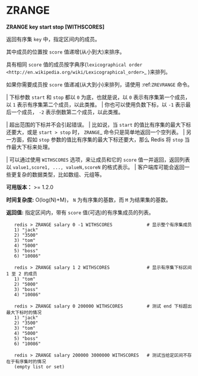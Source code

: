 # ZRANGE


**ZRANGE key start stop [WITHSCORES]**

返回有序集 ``key`` 中，指定区间内的成员。

其中成员的位置按 ``score`` 值递增(从小到大)来排序。

具有相同 ``score`` 值的成员按字典序(`lexicographical order <http://en.wikipedia.org/wiki/Lexicographical_order>`_ )来排列。

如果你需要成员按 ``score`` 值递减(从大到小)来排列，请使用 :ref:`ZREVRANGE` 命令。

| 下标参数 ``start`` 和 ``stop`` 都以 ``0`` 为底，也就是说，以 ``0`` 表示有序集第一个成员，以 ``1`` 表示有序集第二个成员，以此类推。
| 你也可以使用负数下标，以 ``-1`` 表示最后一个成员， ``-2`` 表示倒数第二个成员，以此类推。

| 超出范围的下标并不会引起错误。
| 比如说，当 ``start`` 的值比有序集的最大下标还要大，或是 ``start > stop`` 时， `ZRANGE`_ 命令只是简单地返回一个空列表。
| 另一方面，假如 ``stop`` 参数的值比有序集的最大下标还要大，那么 Redis 将 ``stop`` 当作最大下标来处理。

| 可以通过使用 ``WITHSCORES`` 选项，来让成员和它的 ``score`` 值一并返回，返回列表以 ``value1,score1, ..., valueN,scoreN`` 的格式表示。
| 客户端库可能会返回一些更复杂的数据类型，比如数组、元组等。

**可用版本：**
    >= 1.2.0

**时间复杂度:**
    O(log(N)+M)， ``N`` 为有序集的基数，而 ``M`` 为结果集的基数。

**返回值:**
    指定区间内，带有 ``score`` 值(可选)的有序集成员的列表。

```
   redis > ZRANGE salary 0 -1 WITHSCORES             # 显示整个有序集成员
   1) "jack"
   2) "3500"
   3) "tom"
   4) "5000"
   5) "boss"
   6) "10086"

   redis > ZRANGE salary 1 2 WITHSCORES              # 显示有序集下标区间 1 至 2 的成员
   1) "tom"
   2) "5000"
   3) "boss"
   4) "10086"

   redis > ZRANGE salary 0 200000 WITHSCORES         # 测试 end 下标超出最大下标时的情况
   1) "jack"
   2) "3500"
   3) "tom"
   4) "5000"
   5) "boss"
   6) "10086"

   redis > ZRANGE salary 200000 3000000 WITHSCORES   # 测试当给定区间不存在于有序集时的情况 
   (empty list or set)
```